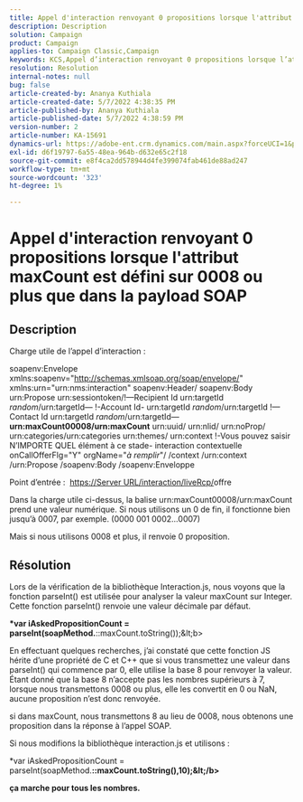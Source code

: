 ```yaml
---
title: Appel d'interaction renvoyant 0 propositions lorsque l'attribut maxCount est défini sur 0008 ou plus que dans la payload SOAP
description: Description
solution: Campaign
product: Campaign
applies-to: Campaign Classic,Campaign
keywords: KCS,Appel d’interaction renvoyant 0 propositions lorsque l’attribut maxCount est défini sur 0008 ou plus que dans la payload SOAP
resolution: Resolution
internal-notes: null
bug: false
article-created-by: Ananya Kuthiala
article-created-date: 5/7/2022 4:38:35 PM
article-published-by: Ananya Kuthiala
article-published-date: 5/7/2022 4:38:59 PM
version-number: 2
article-number: KA-15691
dynamics-url: https://adobe-ent.crm.dynamics.com/main.aspx?forceUCI=1&pagetype=entityrecord&etn=knowledgearticle&id=c131d121-24ce-ec11-a7b5-0022480a8e40
exl-id: d6f19797-6a55-48ea-964b-d632e65c2f18
source-git-commit: e8f4ca2dd578944d4fe399074fab461de88ad247
workflow-type: tm+mt
source-wordcount: '323'
ht-degree: 1%

---
```


# Appel d&#39;interaction renvoyant 0 propositions lorsque l&#39;attribut maxCount est défini sur 0008 ou plus que dans la payload SOAP

## Description


Charge utile de l’appel d’interaction :



soapenv:Envelope xmlns:soapenv=&quot;http://schemas.xmlsoap.org/soap/envelope/&quot; xmlns:urn=&quot;urn:nms:interaction&quot; soapenv:Header/ soapenv:Body urn:Propose urn:sessiontoken/!—Recipient Id urn:targetId *random*/urn:targetId— !-Account Id- urn:targetId *random*/urn:targetId !—Contact Id urn:targetId *random*/urn:targetId—
<b>urn:maxCount00008/urn:maxCount</b>
urn:uuid/ urn:nlid/ urn:noProp/ urn:categories/urn:categories urn:themes/ urn:context !-Vous pouvez saisir N’IMPORTE QUEL élément à ce stade- interaction contextuelle onCallOfferFlg=&quot;Y&quot; orgName=&quot;*à remplir*&quot;/ /context /urn:context /urn:Propose /soapenv:Body /soapenv:Enveloppe



Point d’entrée : 
[https://Server URL/interaction/liveRcp/](https://floridapowerandlight-mkt-stage3.campaign.adobe.com/interaction/liveRcp/nba "Lien de suivi")offre



Dans la charge utile ci-dessus, la balise urn:maxCount00008/urn:maxCount prend une valeur numérique. Si nous utilisons un 0 de fin, il fonctionne bien jusqu’à 0007, par exemple. (0000 001 0002...0007)



Mais si nous utilisons 0008 et plus, il renvoie 0 proposition.


## Résolution


Lors de la vérification de la bibliothèque Interaction.js, nous voyons que la fonction parseInt() est utilisée pour analyser la valeur maxCount sur Integer. Cette fonction parseInt() renvoie une valeur décimale par défaut.



<b>*var iAskedPropositionCount = parseInt(soapMethod.</b>::maxCount.toString());\&lt;b>



En effectuant quelques recherches, j’ai constaté que cette fonction JS hérite d’une propriété de C et C++ que si vous transmettez une valeur dans parseInt() qui commence par 0, elle utilise la base 8 pour renvoyer la valeur. Étant donné que la base 8 n’accepte pas les nombres supérieurs à 7, lorsque nous transmettons 0008 ou plus, elle les convertit en 0 ou NaN, aucune proposition n’est donc renvoyée.

si dans maxCount, nous transmettons 8 au lieu de 0008, nous obtenons une proposition dans la réponse à l’appel SOAP.



Si nous modifions la bibliothèque interaction.js et utilisons :



</b>*var iAskedPropositionCount = parseInt(soapMethod.<b>::maxCount.toString(),10);\&lt;/b>



ça marche pour tous les nombres.
